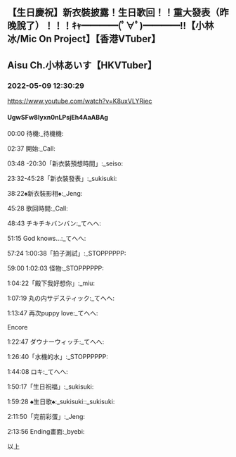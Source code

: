 ## 【生日慶祝】新衣裝披露！生日歌回！！重大發表（昨晚說了）！！！ｷｬ━━━━(ﾟ∀ﾟ)━━━━!!【小林冰/Mic On Project】【香港VTuber】
## Aisu Ch.小林あいす【HKVTuber】
### 2022-05-09 12:30:29
https://www.youtube.com/watch?v=K8uxVLYRiec
#### UgwSFw8Iyxn0nLPsjEh4AaABAg
00:00 待機:_待機機:

02:37 開始:_Call:

03:48 -20:30「新衣裝預想時間」:_seiso:

23:32-45:28「新衣裝發表」:_sukisuki:

38:22♠新衣裝影相♠:_Jeng:

45:28 歌回時間:_Call:

48:43 チキチキバンバン:_てへへ:

51:15 God knows...:_てへへ:

57:24 1:00:38「拍子測試」:_STOPPPPPP:

59:00 1:02:03 怪物:_STOPPPPPP:

1:04:22「殿下我好想你」:_miu:

1:07:19 丸の内サデスティック:_てへへ:

1:13:47 再次puppy love:_てへへ:

Encore

1:22:47 ダウナーウィッチ:_てへへ:

1:26:40「水機的水」:_STOPPPPPP:

1:44:08 ロキ:_てへへ:

1:50:17「生日祝福」:_sukisuki:

1:59:28 ♠生日歌♠:_sukisuki::_sukisuki:

2:11:50「完前彩蛋」:_Jeng:

2:13:56 Ending畫面:_byebi:

以上

